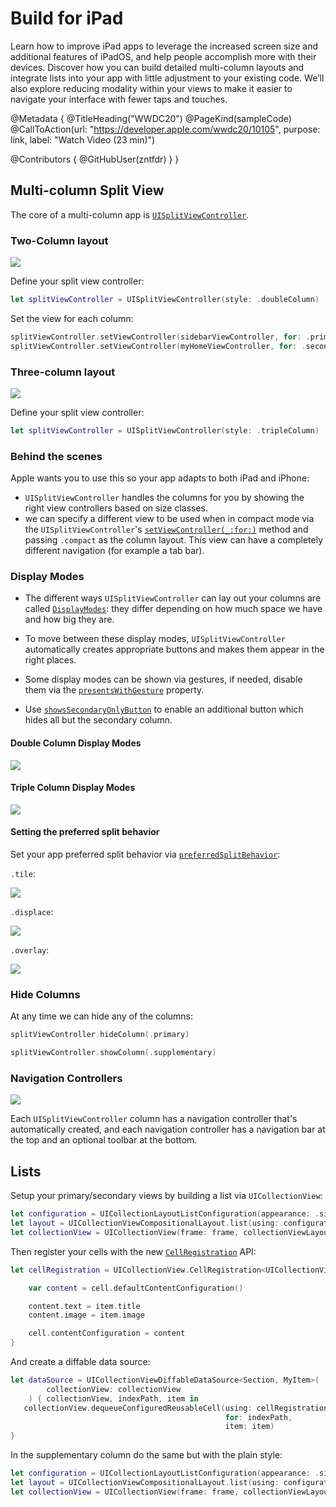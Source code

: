 # Build for iPad

Learn how to improve iPad apps to leverage the increased screen size and additional features of iPadOS, and help people accomplish more with their devices. Discover how you can build detailed multi-column layouts and integrate lists into your app with little adjustment to your existing code. We’ll also explore reducing modality within your views to make it easier to navigate your interface with fewer taps and touches.

@Metadata {
   @TitleHeading("WWDC20")
   @PageKind(sampleCode)
   @CallToAction(url: "https://developer.apple.com/wwdc20/10105", purpose: link, label: "Watch Video (23 min)")

   @Contributors {
      @GitHubUser(zntfdr)
   }
}



## Multi-column Split View

The core of a multi-column app is [`UISplitViewController`][UISplitViewController].

### Two-Column layout

![][doubleImage]

Define your split view controller:

```swift
let splitViewController = UISplitViewController(style: .doubleColumn)
```

Set the view for each column:

```swift
splitViewController.setViewController(sidebarViewController, for: .primary)
splitViewController.setViewController(myHomeViewController, for: .secondary)
```

### Three-column layout

![][tripleImage]

Define your split view controller:

```swift
let splitViewController = UISplitViewController(style: .tripleColumn)
```

### Behind the scenes

Apple wants you to use this so your app adapts to both iPad and iPhone:

- `UISplitViewController` handles the columns for you by showing the right view controllers based on size classes.
- we can specify a different view to be used when in compact mode via the `UISplitViewController`'s [`setViewController(_:for:)`][setViewController(_:for:)] method and passing `.compact` as the column layout. This view can have a completely different navigation (for example a tab bar).

### Display Modes

- The different ways `UISplitViewController` can lay out your columns are called [`DisplayModes`][DisplayModes]: they differ depending on how much space we have and how big they are.

- To move between these display modes, `UISplitViewController` automatically creates appropriate buttons and makes them appear in the right places.

- Some display modes can be shown via gestures, if needed, disable them via the [`presentsWithGesture`][presentsWithGesture] property.

- Use [`showsSecondaryOnlyButton`][showsSecondaryOnlyButton] to enable an additional button which hides all but the secondary column.

#### Double Column Display Modes

![][doubleDisplayImage]

#### Triple Column Display Modes

![][tripleDisplayImage]

#### Setting the preferred split behavior

Set your app preferred split behavior via [`preferredSplitBehavior`][preferredSplitBehavior]:

`.tile`:

![][tileImage]

`.displace`:

![][displaceImage]

`.overlay`:

![][overlayImage]

### Hide Columns

At any time we can hide any of the columns:

```swift
splitViewController.hideColumn(.primary)

splitViewController.showColumn(.supplementary)
```

### Navigation Controllers

![][navigationImage]

Each `UISplitViewController` column has a navigation controller that's automatically created, and each navigation controller has a navigation bar at the top and an optional toolbar at the bottom.

## Lists

Setup your primary/secondary views by building a list via `UICollectionView`:

```swift
let configuration = UICollectionLayoutListConfiguration(appearance: .sidebar)
let layout = UICollectionViewCompositionalLayout.list(using: configuration)
let collectionView = UICollectionView(frame: frame, collectionViewLayout: layout)
```

Then register your cells with the new [`CellRegistration`][CellRegistration] API:

```swift
let cellRegistration = UICollectionView.CellRegistration<UICollectionViewListCell, MyItem> { cell, indexPath, item in

    var content = cell.defaultContentConfiguration()

    content.text = item.title
    content.image = item.image

    cell.contentConfiguration = content
}
```

And create a diffable data source: 

```swift
let dataSource = UICollectionViewDiffableDataSource<Section, MyItem>(
        collectionView: collectionView
    ) { collectionView, indexPath, item in
   collectionView.dequeueConfiguredReusableCell(using: cellRegistration, 
                                                for: indexPath,
                                                item: item)
}
```

In the supplementary column do the same but with the plain style:

```swift
let configuration = UICollectionLayoutListConfiguration(appearance: .sidebarPlain)
let layout = UICollectionViewCompositionalLayout.list(using: configuration)
let collectionView = UICollectionView(frame: frame, collectionViewLayout: layout)
```

[UISplitViewController]: https://developer.apple.com/documentation/uikit/uisplitviewcontroller
[setViewController(_:for:)]: https://developer.apple.com/documentation/uikit/uisplitviewcontroller/3580911-setviewcontroller
[presentsWithGesture]: https://developer.apple.com/documentation/uikit/uisplitviewcontroller/1623171-presentswithgesture
[showsSecondaryOnlyButton]: https://developer.apple.com/documentation/uikit/uisplitviewcontroller/3580913-showssecondaryonlybutton
[DisplayModes]: https://developer.apple.com/documentation/uikit/uisplitviewcontroller/displaymode
[preferredDisplayMode]: https://developer.apple.com/documentation/uikit/uisplitviewcontroller/1623170-preferreddisplaymode
[CellRegistration]: https://developer.apple.com/documentation/uikit/uicollectionview/cellregistration
[preferredSplitBehavior]: https://developer.apple.com/documentation/uikit/uisplitviewcontroller/3580909-preferredsplitbehavior

[doubleImage]: WWDC20-10105-double
[tripleImage]: WWDC20-10105-triple
[doubleDisplayImage]: WWDC20-10105-doubleDisplay
[tripleDisplayImage]: WWDC20-10105-tripleDisplay
[tileImage]: WWDC20-10105-tile
[displaceImage]: WWDC20-10105-displace
[overlayImage]: WWDC20-10105-overlay
[navigationImage]: WWDC20-10105-navigation
